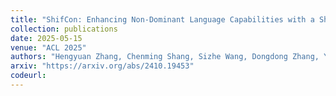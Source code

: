 ```yaml
---
title: "ShifCon: Enhancing Non-Dominant Language Capabilities with a Shift-based Multilingual Contrastive Framework"
collection: publications
date: 2025-05-15
venue: "ACL 2025"
authors: "Hengyuan Zhang, Chenming Shang, Sizhe Wang, Dongdong Zhang, Yiyao Yu, Feng Yao, Renliang Sun, Yujiu Yang, Furu Wei"
arxiv: "https://arxiv.org/abs/2410.19453"
codeurl:
---
```

